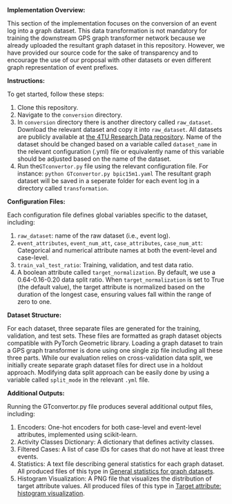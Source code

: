 **Implementation Overview:**

This section of the implementation focuses on the conversion of an event log into a graph dataset. This data transformation is not mandatory for training the downstream GPS graph transformer network because we already uploaded the resultant graph dataset in this repository. However, we have provided our source code for the sake of transparency and to encourage the use of our proposal with other datasets or even different graph representation of event prefixes.

**Instructions:**

To get started, follow these steps:
1. Clone this repository.
2. Navigate to the `conversion` directory.
3. In `conversion` directory there is another directory called `raw_dataset`. Download the relevant dataset and copy it into `raw_dataset`. All datasets are publicly available at [the 4TU Research Data repository](https://data.4tu.nl/categories/13500?categories=13503). Name of the dataset should be changed based on a variable called `dataset_name`  in the relevant configuration (.yml) file or equivalently name of this variable should be adjusted based on the name of the dataset.
8. Run the`GTconvertor.py`  file using the relevant configuration file. For instance: `python GTconvertor.py bpic15m1.yaml`
The resultant graph dataset will be saved in a seperate folder for each event log in a directory called `transformation`.

**Configuration Files:**

Each configuration file defines global variables specific to the dataset, including:
1. `raw_dataset`: name of the raw dataset (i.e., event log).
2. `event_attributes`, `event_num_att`, `case_attributes`, `case_num_att`: Categorical and numerical attribute names at both the event-level and case-level.
3. `train_val_test_ratio`: Training, validation, and test data ratio.
4. A boolean attribute called `target_normalization`.
By default, we use a 0.64-0.16-0.20 data split ratio. When `target_normalization` is set to True (the default value), the target attribute is normalized based on the duration of the longest case, ensuring values fall within the range of zero to one.

**Dataset Structure:**

For each dataset, three separate files are generated for the training, validation, and test sets. These files are formatted as graph dataset objects compatible with PyTorch Geometric library. Loading a graph dataset to train a GPS graph transformer is done using one single zip file including all these three parts. While our evaluation relies on cross-validation data split, we initially create separate graph dataset files for direct use in a holdout approach. Modifying data split approach can be easily done by using a variable called `split_mode` in the relevant  `.yml` file. 

**Additional Outputs:**

Running the GTconvertor.py file produces several additional output files, including:
1. Encoders: One-hot encoders for both case-level and event-level attributes, implemented using scikit-learn.
2. Activity Classes Dictionary: A dictionary that defines activity classes.
3. Filtered Cases: A list of case IDs for cases that do not have at least three events.
4. Statistics: A text file describing general statistics for each graph dataset. All produced files of this type in [General statistics for graph datasets](https://github.com/keyvan-amiri/GT-Remaining-CycleTime/tree/main/conversion/statistics).
5. Histogram Visualization: A PNG file that visualizes the distribution of target attribute values. All produced files of this type in [Target attribute: histogram visualization](https://github.com/keyvan-amiri/GT-Remaining-CycleTime/tree/main/conversion/target%20attribute%20distribution).


  
